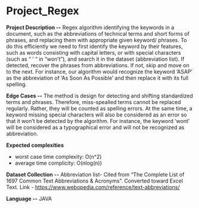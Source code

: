 # Project_Regex

**Project Description --**
Regex algorithm identifying the keywords in a document, such as the abbreviations of technical terms and short forms of phrases, and replacing them with appropriate given keyword/ phrases. To do this efficiently we need to first identify the keyword by their features, such as words consisting with capital letters, or with special characters (such as “ ‘ “ in “won’t”), and search it in the dataset (abbreviation list). If detected, recover the phrases from abbreviations. If not, skip and move on to the next. For instance, our algorithm would recognize the keyword ‘ASAP’ as the abbreviation of ‘As Soon As Possible’ and then replace it with its full spelling.

**Edge Cases --**
The method is design for detecting and shifting standardized terms and phrases. Therefore, miss-spealled terms cannot be replaced regularly. Rather, they will be counted as spelling errors. At the same time, a keyword missing special characters will also be considered as an error so that it won’t be detected by the algorithm. For instance, the keyword ‘wont’ will be considered as a typographical error and will not be recognized as abbreviation.

**Expected complexities** 
- worst case time complexity: O(n^2)
- average time complicity: O(nlog(n))

**Dataset Collection --**
Abbreviation list- Cited from “The Complete List of 1697 Common Text Abbreviations & Acronyms”. Converted toward Excel Text.
Link - https://www.webopedia.com/reference/text-abbreviations/

**Language --**
JAVA
